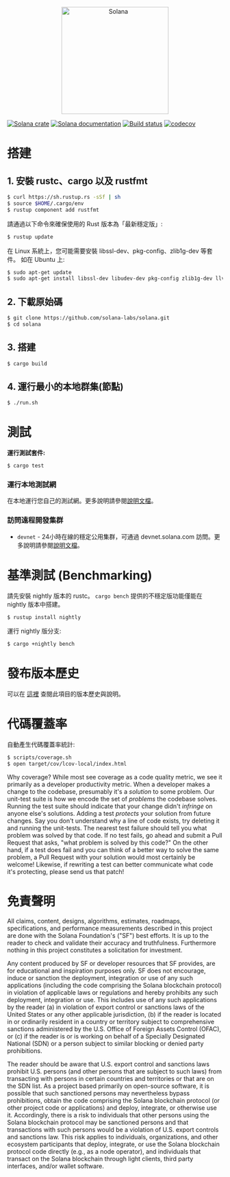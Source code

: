 <p align="center">
  <a href="https://solana.com">
    <img alt="Solana" src="https://i.imgur.com/OMnvVEz.png" width="250" />
  </a>
</p>

[![Solana crate](https://img.shields.io/crates/v/solana-core.svg)](https://crates.io/crates/solana-core)
[![Solana documentation](https://docs.rs/solana-core/badge.svg)](https://docs.rs/solana-core)
[![Build status](https://badge.buildkite.com/8cc350de251d61483db98bdfc895b9ea0ac8ffa4a32ee850ed.svg?branch=master)](https://buildkite.com/solana-labs/solana/builds?branch=master)
[![codecov](https://codecov.io/gh/solana-labs/solana/branch/master/graph/badge.svg)](https://codecov.io/gh/solana-labs/solana)

# 搭建

## **1. 安裝 rustc、cargo 以及 rustfmt**

```bash
$ curl https://sh.rustup.rs -sSf | sh
$ source $HOME/.cargo/env
$ rustup component add rustfmt
```

請通過以下命令來確保使用的 Rust 版本為「最新穩定版」:

```bash
$ rustup update
```

在 Linux 系統上，您可能需要安裝 libssl-dev、pkg-config、zlib1g-dev 等套件。 如在 Ubuntu 上:

```bash
$ sudo apt-get update
$ sudo apt-get install libssl-dev libudev-dev pkg-config zlib1g-dev llvm clang make
```

## **2. 下載原始碼**

```bash
$ git clone https://github.com/solana-labs/solana.git
$ cd solana
```

## **3. 搭建**

```bash
$ cargo build
```

## **4. 運行最小的本地群集(節點)**

```bash
$ ./run.sh
```

# 測試

**運行測試套件:**

```bash
$ cargo test
```

### 運行本地測試網
在本地運行您自己的測試網。更多說明請參閱[說明文檔](https://docs.solana.com/cluster/bench-tps)。

### 訪問遠程開發集群
* `devnet` - 24小時在線的穩定公用集群，可通過 devnet.solana.com 訪問。更多說明請參閱[說明文檔](https://docs.solana.com/clusters)。

# 基準測試 (Benchmarking)

請先安裝 nightly 版本的 rustc。 `cargo bench` 提供的不穩定版功能僅能在 nightly 版本中搭建。

```bash
$ rustup install nightly
```

運行 nightly 版分支:

```bash
$ cargo +nightly bench
```

# 發布版本歷史

可以在 [這裡](RELEASE.md) 查閱此項目的版本歷史與說明。

# 代碼覆蓋率

自動產生代碼覆蓋率統計:

```bash
$ scripts/coverage.sh
$ open target/cov/lcov-local/index.html
```

Why coverage? While most see coverage as a code quality metric, we see it primarily as a developer
productivity metric. When a developer makes a change to the codebase, presumably it's a *solution* to
some problem.  Our unit-test suite is how we encode the set of *problems* the codebase solves. Running
the test suite should indicate that your change didn't *infringe* on anyone else's solutions. Adding a
test *protects* your solution from future changes. Say you don't understand why a line of code exists,
try deleting it and running the unit-tests. The nearest test failure should tell you what problem
was solved by that code. If no test fails, go ahead and submit a Pull Request that asks, "what
problem is solved by this code?" On the other hand, if a test does fail and you can think of a
better way to solve the same problem, a Pull Request with your solution would most certainly be
welcome! Likewise, if rewriting a test can better communicate what code it's protecting, please
send us that patch!

# 免責聲明

All claims, content, designs, algorithms, estimates, roadmaps,
specifications, and performance measurements described in this project
are done with the Solana Foundation's ("SF") best efforts. It is up to
the reader to check and validate their accuracy and truthfulness.
Furthermore nothing in this project constitutes a solicitation for
investment.

Any content produced by SF or developer resources that SF provides, are
for educational and inspiration purposes only. SF does not encourage,
induce or sanction the deployment, integration or use of any such
applications (including the code comprising the Solana blockchain
protocol) in violation of applicable laws or regulations and hereby
prohibits any such deployment, integration or use. This includes use of
any such applications by the reader (a) in violation of export control
or sanctions laws of the United States or any other applicable
jurisdiction, (b) if the reader is located in or ordinarily resident in
a country or territory subject to comprehensive sanctions administered
by the U.S. Office of Foreign Assets Control (OFAC), or (c) if the
reader is or is working on behalf of a Specially Designated National
(SDN) or a person subject to similar blocking or denied party
prohibitions.

The reader should be aware that U.S. export control and sanctions laws
prohibit U.S. persons (and other persons that are subject to such laws)
from transacting with persons in certain countries and territories or
that are on the SDN list. As a project based primarily on open-source
software, it is possible that such sanctioned persons may nevertheless
bypass prohibitions, obtain the code comprising the Solana blockchain
protocol (or other project code or applications) and deploy, integrate,
or otherwise use it. Accordingly, there is a risk to individuals that
other persons using the Solana blockchain protocol may be sanctioned
persons and that transactions with such persons would be a violation of
U.S. export controls and sanctions law. This risk applies to
individuals, organizations, and other ecosystem participants that
deploy, integrate, or use the Solana blockchain protocol code directly
(e.g., as a node operator), and individuals that transact on the Solana
blockchain through light clients, third party interfaces, and/or wallet
software.







